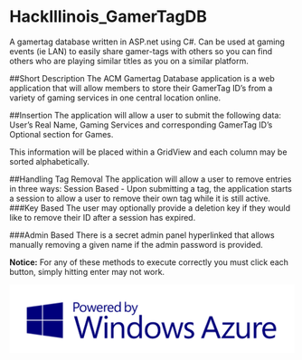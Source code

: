 # HackIllinois_GamerTagDB
A gamertag database written in ASP.net using C#.  Can be used at gaming events (ie LAN) to easily share gamer-tags with others so you can find others who are playing similar titles as you on a similar platform.

##Short Description
The ACM Gamertag Database application is a web application that will allow members to store their GamerTag ID’s from a variety of gaming services in one central location online. 

##Insertion
The application will allow a user to submit the following data: 
User’s Real Name, 
Gaming Services and corresponding GamerTag ID’s
Optional section for Games. 

This information will be placed within a GridView and each column may be sorted alphabetically.

##Handling Tag Removal
The application will allow a user to remove entries in three ways: 
Session Based - Upon submitting a tag, the application starts a session to allow a user to remove their own tag while it is still active. 
###Key Based
The user may optionally provide a deletion key if they would like to remove their ID after a session has expired. 

###Admin Based
There is a secret admin panel hyperlinked that allows manually removing a given name if the admin password is provided.

<b>Notice:</b> For any of these methods to execute correctly you must click each button, simply hitting enter may not work. 

![Azure logo](./PoweredByAzure.png)<br>
